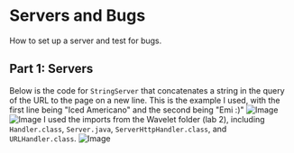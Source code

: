 # Servers and Bugs
How to set up a server and test for bugs.

## Part 1: Servers
Below is the code for `StringServer` that concatenates a string in the query of the URL to the page on a new line.
This is the example I used, with the first line being "Iced Americano" and the second being "Emi :)"
![Image](https://emivcleave.github.io/cse15l-lab-reports/message-1.png)
![Image](https://emivcleave.github.io/cse15l-lab-reports/message-2.png)
I used the imports from the Wavelet folder (lab 2), including `Handler.class`, `Server.java`,  `ServerHttpHandler.class`, and `URLHandler.class`.
![Image](https://emivcleave.github.io/cse15l-lab-reports/code-lab-2.png)
